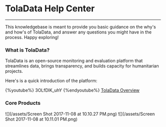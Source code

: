 # TolaData Help Center
---
This knowledgebase is meant to provide you basic guidance on the why's and how's of TolaData, and answer any questions you might have in the process. Happy exploring!

### What is TolaData?

TolaData is an open-source monitoring and evaluation platform that streamlines data, brings transparency, and builds capacity for humanitarian projects.

Here's is a quick introduction of the platform:

{%youtube%} 3OLfDlK_uhY {%endyoutube%}
[TolaData Overview](https://youtu.be/3OLfDlK_uhY)

### Core Products
![](/assets/Screen Shot 2017-11-08 at 10.10.27 PM.png)
![](/assets/Screen Shot 2017-11-08 at 10.11.01 PM.png)
